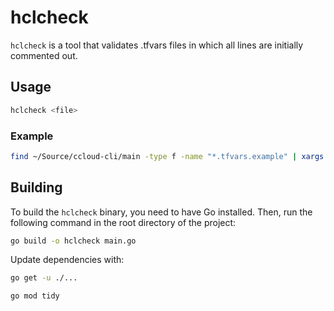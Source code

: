 # hclcheck

`hclcheck` is a tool that validates .tfvars files in which all lines are initially commented out.

## Usage

```bash
hclcheck <file>
```

### Example

```bash
find ~/Source/ccloud-cli/main -type f -name "*.tfvars.example" | xargs -I % hclcheck %
```

## Building

To build the `hclcheck` binary, you need to have Go installed. Then, run the following command in the root directory of the project:

```bash
go build -o hclcheck main.go
```

Update dependencies with:

```bash
go get -u ./...
```


```bash
go mod tidy
```
